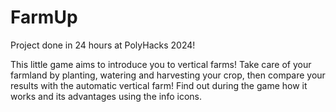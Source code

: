 # FarmUp

Project done in 24 hours at PolyHacks 2024!

This little game aims to introduce you to vertical farms! Take care of your farmland by planting, watering and harvesting your crop, then compare your results with the automatic vertical farm! Find out during the game how it works and its advantages using the info icons.

